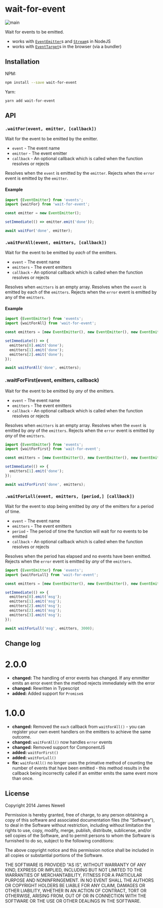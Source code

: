 # wait-for-event

![main](https://github.com/jameslnewell/wait-for-event/workflows/main/badge.svg)

Wait for events to be emitted.

- works with [`EventEmitter`](https://nodejs.org/api/events.html#events_class_eventemitter)s and [`Stream`](https://nodejs.org/api/stream.html)s in NodeJS
- works with [`EventTarget`](https://developer.mozilla.org/en-US/docs/Web/API/EventTarget)s in the browser (via a bundler)

## Installation

NPM:

```bash
npm install --save wait-for-event
```

Yarn:

```
yarn add wait-for-event
```

## API

### `.waitFor(event, emitter, [callback])`

Wait for the event to be emitted by the emitter.

- `event` - The event name
- `emitter` - The event emitter
- `callback` - An optional callback which is called when the function resolves or rejects

Resolves when the `event` is emitted by the `emitter`. Rejects when the `error` event is emitted by the `emitter`.

#### Example

```js
import {EventEmitter} from 'events';
import {waitFor} from 'wait-for-event';

const emitter = new EventEmitter();

setImmediate(() => emitter.emit('done'));

await waitFor('done', emitter);
```

### `.waitForAll(event, emitters, [callback])`

Wait for the event to be emitted by _each_ of the emitters.

- `event` - The event name
- `emitters` - The event emitters
- `callback` - An optional callback which is called when the function resolves or rejects

Resolves when `emitters` is an empty array. Resolves when the `event` is emitted by each of the `emitters`. Rejects when the `error` event is emitted by any of the `emitters`.

#### Example

```js
import {EventEmitter} from 'events';
import {waitForAll} from 'wait-for-event';

const emitters = [new EventEmitter(), new EventEmitter(), new EventEmitter()];

setImmediate(() => {
  emitters[0].emit('done');
  emitters[1].emit('done');
  emitters[2].emit('done');
});

await waitForAll('done', emitters);
```

### .waitForFirst(event, emitters, callback)

Wait for the event to be emitted by _any_ of the emitters.

- `event` - The event name
- `emitters` - The event emitters
- `callback` - An optional callback which is called when the function resolves or rejects

Resolves when `emitters` is an empty array. Resolves when the `event` is emitted by _any_ of the `emitters`. Rejects when the `error` event is emitted by _any_ of the `emitters`.

```js
import {EventEmitter} from 'events';
import {waitForFirst} from 'wait-for-event';

const emitters = [new EventEmitter(), new EventEmitter(), new EventEmitter()];

setImmediate(() => {
  emitters[1].emit('done');
});

await waitForFirst('done', emitters);
```

### `.waitForLull(event, emitters, [period,] [callback])`

Wait for the event to stop being emitted by _any_ of the emitters for a period of time.

- `event` - The event name
- `emitters` - The event emitters
- `period` - The period of time the function will wait for no events to be emitted
- `callback` - An optional callback which is called when the function resolves or rejects

Resolves when the period has elapsed and no events have been emitted. Rejects when the `error` event is emitted by _any_ of the `emitters`.

```js
import {EventEmitter} from 'events';
import {waitForLull} from 'wait-for-event';

const emitters = [new EventEmitter(), new EventEmitter(), new EventEmitter()];

setImmediate(() => {
  emitters[0].emit('msg');
  emitters[1].emit('msg');
  emitters[2].emit('msg');
  emitters[2].emit('msg');
  emitters[3].emit('msg');
});

await waitForLull('msg', emitters, 3000);
```

## Change log

# 2.0.0

- **changed:** The handling of error events has changed. If any emmitter emits an error event then the method rejects immediately with the error
- **changed:** Rewritten in Typescript
- **added:** Added support for `Promise`s

# 1.0.0

- **changed:** Removed the `each` callback from `waitForAll()` - you can register your own event handlers on the emitters to achieve the same outcome.
- **changed:** `waitForAll()` now handles `error` events
- **changed:** Removed support for ComponentJS
- **added:** `waitForFirst()`
- **added:** `waitForLull()`
- **fix:** `waitForAll()` no longer uses the primative method of counting the number of events that have been emitted - this method results in the callback being incorrectly called if an emitter emits the same event more than once.

## License

Copyright 2014 James Newell

Permission is hereby granted, free of charge, to any person obtaining a copy of this software and associated documentation files (the "Software"), to deal in the Software without restriction, including without limitation the rights to use, copy, modify, merge, publish, distribute, sublicense, and/or sell copies of the Software, and to permit persons to whom the Software is furnished to do so, subject to the following conditions:

The above copyright notice and this permission notice shall be included in all copies or substantial portions of the Software.

THE SOFTWARE IS PROVIDED "AS IS", WITHOUT WARRANTY OF ANY KIND, EXPRESS OR IMPLIED, INCLUDING BUT NOT LIMITED TO THE WARRANTIES OF MERCHANTABILITY, FITNESS FOR A PARTICULAR PURPOSE AND NONINFRINGEMENT. IN NO EVENT SHALL THE AUTHORS OR COPYRIGHT HOLDERS BE LIABLE FOR ANY CLAIM, DAMAGES OR OTHER LIABILITY, WHETHER IN AN ACTION OF CONTRACT, TORT OR OTHERWISE, ARISING FROM, OUT OF OR IN CONNECTION WITH THE SOFTWARE OR THE USE OR OTHER DEALINGS IN THE SOFTWARE.
